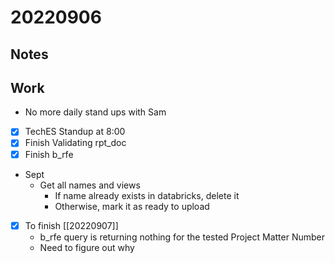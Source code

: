 # 20220906
## Notes

## Work
- No more daily stand ups with Sam
- [x] TechES Standup at 8:00
- [x] Finish Validating rpt_doc
- [x] Finish b_rfe
- Sept
	- Get all names and views
		- If name already exists in databricks, delete it
		- Otherwise, mark it as ready to upload
- [x] To finish [[20220907]]
	- b_rfe query is returning nothing for the tested Project Matter Number
	- Need to figure out why